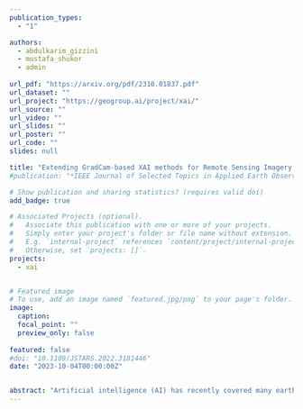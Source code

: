 ```yaml
---
publication_types:
  - "1"

authors:
  - abdulkarim_gizzini
  - mustafa_shukor 
  - admin
  
url_pdf: "https://arxiv.org/pdf/2310.01837.pdf"
url_dataset: ""
url_project: "https://geogroup.ai/project/xai/"
url_source: ""
url_video: ""
url_slides: ""
url_poster: ""
url_code: ""
slides: null

title: "Extending GradCam-based XAI methods for Remote Sensing Imagery Segmentation"
#publication: "*IEEE Journal of Selected Topics in Applied Earth Observations and Remote Sensing*"

# Show publication and sharing statistics? (requires valid doi)
add_badge: true

# Associated Projects (optional).
#   Associate this publication with one or more of your projects.
#   Simply enter your project's folder or file name without extension.
#   E.g. `internal-project` references `content/project/internal-project/index.md`.
#   Otherwise, set `projects: []`.
projects:
  - xai


# Featured image
# To use, add an image named `featured.jpg/png` to your page's folder. 
image:
  caption:
  focal_point: ""
  preview_only: false
  
featured: false
#doi: "10.1109/JSTARS.2022.3181446"
date: "2023-10-04T00:00:00Z"


abstract: "Artificial intelligence (AI) has recently covered many earth observation applications. AI-based data-driven methods perform outstandingly in several remote sensing image processing tasks, such as object detection, classification, and segmentation. However, current AI-based methods do not provide comprehensible physical interpretations of the utilized data, extracted features, and predictions/inference operations. As a result, deep learning models trained using high-resolution satellite imagery lack transparency and explainability and can be merely seen as a black box, which limits their wide-level adoption. Experts need help understanding the complex behavior of AI models and the underlying decision-making process. The explainable artificial intelligence (XAI) field is an emerging field providing means for robust, practical, and trustworthy deployment of AI models. Several XAI techniques have been proposed for image classification tasks, whereas the interpretation of image segmentation remains largely unexplored. This paper offers to bridge this gap by adapting 11 different gradient-based classification algorithms and making them usable for muti-class image segmentation, where we mainly focus on buildings' segmentation from high-resolution satellite images. To benchmark and compare the performance of the proposed approaches, we introduce a new XAI evaluation metric based on Entropy to measure the model uncertainty. Conventional XAI evaluation methods rely mainly on feeding area-of-interest regions from the image back to the pre-trained (utility) model and then calculating the average change in the probability of the target class. Those evaluation metrics lack the needed robustness, and we show that using Entropy to monitor the model uncertainty in segmenting the pixels within the target class is more suitable. We hope this work will pave the way for additional XAI research for image segmentation and applications in the remote sensing discipline."
---
```

